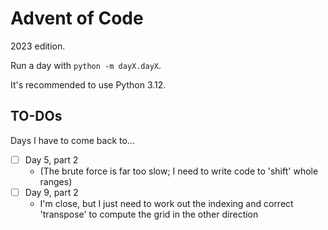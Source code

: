 # Advent of Code

2023 edition.

Run a day with `python -m dayX.dayX`.

It's recommended to use Python 3.12.

## TO-DOs

Days I have to come back to...

- [ ] Day 5, part 2
  - (The brute force is far too slow; I need to write code to 'shift' whole ranges)
- [ ] Day 9, part 2
  - I'm close, but I just need to work out the indexing and correct 'transpose' to compute the grid in the other direction

